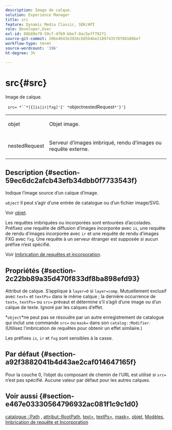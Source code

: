 ```yaml
---
description: Image de calque.
solution: Experience Manager
title: src
feature: Dynamic Media Classic, SDK/API
role: Developer,User
exl-id: 88b89e70-59cf-4fb9-bbe7-0ac5eff792f1
source-git-commit: 206e4643e3926cb85b4be2189743578f88180be7
workflow-type: tm+mt
source-wordcount: '196'
ht-degree: 3%

---
```


# src{#src}

Image de calque.

` src= *``*|{[is|ir|fxg]'{' *`objectnestedRequest`*'}'}`

<table id="simpletable_59104309B8284B21ABCE7DC95BF5A273"> 
 <tr class="strow"> 
  <td class="stentry"> <p> <span class="varname"> objet </span> </p> </td> 
  <td class="stentry"> <p>Objet image. </p> </td> 
 </tr> 
 <tr class="strow"> 
  <td class="stentry"> <p> <span class="varname"> nestedRequest  </span> </p> </td> 
  <td class="stentry"> <p>Serveur d’images imbriqué, rendu d’images ou requête externe. </p> </td> 
 </tr> 
</table>

## Description {#section-59ec6dc2afcb43efb34dbb0f7733543f}

Indique l’image source d’un calque d’image.

*`object`* Il peut s’agir d’une entrée de catalogue ou d’un fichier image/SVG.

Voir [objet](../../../../../is-api/http-ref/image-serving-api-ref/c-http-protocol-reference/c-data-types/r-object.md#reference-2591bd24548d462782c68d138ef795a0).

Les requêtes imbriquées ou incorporées sont entourées d’accolades. Préfixez une requête de diffusion d’images incorporée avec `is`, une requête de rendu d’images incorporée avec `ir` et une requête de rendu d’images FXG avec `fxg`. Une requête à un serveur étranger est supposée si aucun préfixe n’est spécifié.

Voir [Imbrication de requêtes et incorporation](../../../../../is-api/http-ref/image-serving-api-ref/c-http-protocol-reference/c-syntax-and-features/r-request-nesting-and-embedding.md#reference-38ec66d4062046589e16c39bf1c6049b).

## Propriétés {#section-2c22bb89a35d470f833df8ba898efd93}

Attribut de calque. S’applique à `layer=0` si `layer=comp`. Mutuellement exclusif avec `text=` et `textPs=` dans le même calque ; la dernière occurrence de `text=`, `textPs=` ou `src=` prévaut et détermine s’il s’agit d’une image ou d’un calque de texte. Ignoré par les calques d’effet.

*`object`*ne peut pas se résoudre par un autre enregistrement de catalogue qui inclut une commande `src=` ou `mask=` dans son `catalog::Modifier`. (Utilisez l’imbrication de requêtes pour obtenir un effet similaire.)

Les préfixes `is`, `ir` et `fxg` sont sensibles à la casse.

## Par défaut {#section-a92f3882041b4d43ae2caf014647165f}

Pour la couche 0, l’objet du composant de chemin de l’URL est utilisé si `src=` n’est pas spécifié. Aucune valeur par défaut pour les autres calques.

## Voir aussi {#section-e467e03330564796932ac081f1c9c1d0}

[catalogue ::Path](/help/aem-is-ir-api/is-api/image-catalog/image-serving-api-ref/c-image-catalog-reference/c-image-svg-data-reference/c-image-data-reference/r-path-cat.md) ,  [attribut::RootPath](../../../../../is-api/image-catalog/image-serving-api-ref/c-image-catalog-reference/c-attributes-reference/r-rootpath.md#reference-17d57e5967be403b8408fa7214017494),  [text=](../../../../../is-api/http-ref/image-serving-api-ref/c-http-protocol-reference/c-command-reference/r-text.md#reference-84634052e48548539a1ef63cbe41f22f),  [textPs=](../../../../../is-api/http-ref/image-serving-api-ref/c-http-protocol-reference/c-command-reference/r-textps.md#reference-4209a2a6169f44278da2647cfb0cd767),  [mask=](../../../../../is-api/http-ref/image-serving-api-ref/c-http-protocol-reference/c-command-reference/r-mask.md#reference-922254e027404fb890b850e2723ee06e),  [objet](../../../../../is-api/http-ref/image-serving-api-ref/c-http-protocol-reference/c-data-types/r-object.md#reference-2591bd24548d462782c68d138ef795a0),  [Modèles](../../../../../is-api/http-ref/image-serving-api-ref/c-http-protocol-reference/c-templates/c-templates.md#concept-3cd2d2adae0e41b2979b9640244d4d3e),  [Imbrication de requête et Incorporation](../../../../../is-api/http-ref/image-serving-api-ref/c-http-protocol-reference/c-syntax-and-features/r-request-nesting-and-embedding.md#reference-38ec66d4062046589e16c39bf1c6049b)

